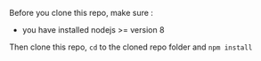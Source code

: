 Before you clone this repo, make sure :
- you have installed nodejs >= version 8 

Then clone this repo, `cd` to the cloned repo folder and `npm install`
